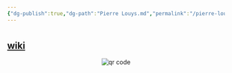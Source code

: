 ```yaml
---
{"dg-publish":true,"dg-path":"Pierre Louys.md","permalink":"/pierre-louys/"}
---
```


#
## [wiki](https://www.wikiwand.com/hu/Pierre_Lou%C3%BFs)


<p
style="text-align: center;"><img src="https://chart.googleapis.com/chart?cht=qr&chl=https://notes.andrasdenes.com/pierre-louys&chs=180x180&choe=UTF-8&chld=L|2" alt="qr code"></p>

 